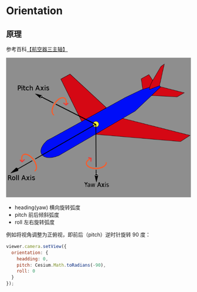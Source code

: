 # Orientation

## 原理

参考百科[【航空器三主轴】](https://zh.wikipedia.org/wiki/%E8%88%AA%E7%A9%BA%E5%99%A8%E4%B8%89%E4%B8%BB%E8%BD%B4)

![三轴示意图](./yaw_axis.png)

- heading(yaw) 横向旋转弧度
- pitch 前后倾斜弧度
- roll 左右旋转弧度

例如将视角调整为正俯视，即前后（pitch）逆时针旋转 90 度：

```js
viewer.camera.setView({
  orientation: {
    headding: 0,
    pitch: Cesium.Math.toRadians(-90),
    roll: 0
  }
});
```